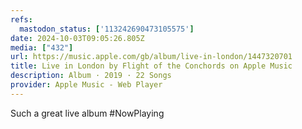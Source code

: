 ```yaml
---
refs:
  mastodon_status: ['113242690473105575']
date: 2024-10-03T09:05:26.805Z
media: ["432"]
url: https://music.apple.com/gb/album/live-in-london/1447320701
title: Live in London by Flight of the Conchords on Apple Music
description: Album · 2019 · 22 Songs
provider: Apple Music - Web Player
---
```


Such a great live album #NowPlaying
